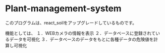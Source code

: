 # Plant-management-system
このプログラムは、react_soilをアップグレードしているものです。

機能としては、
１．WEBカメラの情報を表示
２．データベースに登録されているデータを可視化
３．データベースのデータをもとに各種データの危険値を計算し可視化
